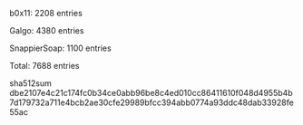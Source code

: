 b0x11: 2208 entries

Galgo: 4380 entries

SnappierSoap: 1100 entries

Total: 7688 entries

sha512sum
dbe2107e4c21c174fc0b34ce0abb96be8c4ed010cc86411610f048d4955b4b7d179732a711e4bcb2ae30cfe29989bfcc394abb0774a93ddc48dab33928fe55ac
